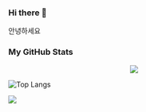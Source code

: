 ### Hi there 👋

안녕하세요   

### My GitHub Stats  
<p align="center"> 
  <img src="https://github-readme-stats.vercel.app/api?username=sk-choi&show_icons=true&theme=cobalt"/>
</a>
<!-- 깃허브 스탯-->

![Top Langs](https://github-readme-stats.vercel.app/api/top-langs/?username=sk-choi&layout=compact&theme=tokyonight)
<!-- 깃허브 Top-langs-->


<img align='left' src="http://mazassumnida.wtf/api/v2/generate_badge?boj=lieben0711">
<!-- 백준 레벨-->

<!--
**sk-choi/sk-choi** is a ✨ _special_ ✨ repository because its `README.md` (this file) appears on your GitHub profile.

Here are some ideas to get you started:

- 🔭 I’m currently working on ...
- 🌱 I’m currently learning ...
- 👯 I’m looking to collaborate on ...
- 🤔 I’m looking for help with ...
- 💬 Ask me about ...
- 📫 How to reach me: ...
- 😄 Pronouns: ...
- ⚡ Fun fact: ...
-->
